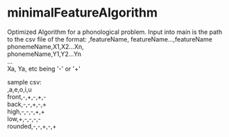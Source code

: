 # minimalFeatureAlgorithm
Optimized Algorithm for a phonological problem.
Input into main is the path to the csv file of the format:
,featureName, featureName...,featureName  
phonemeName,X1,X2...Xn,  
phonemeName,Y1,Y2...Yn  
...  
Xa, Ya, etc being '-' or '+'


sample csv:  
,a,e,o,i,u  
front,-,+,-,+,-  
back,-,-,+,-,+  
high,-,-,-,+,+  
low,+,-,-,-,-  
rounded,-,-,+,-,+  


